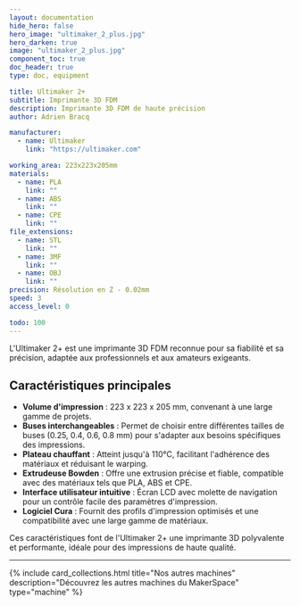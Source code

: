```yaml
---
layout: documentation
hide_hero: false
hero_image: "ultimaker_2_plus.jpg"
hero_darken: true
image: "ultimaker_2_plus.jpg"
component_toc: true
doc_header: true
type: doc, equipment

title: Ultimaker 2+
subtitle: Imprimante 3D FDM
description: Imprimante 3D FDM de haute précision
author: Adrien Bracq

manufacturer:
  - name: Ultimaker
    link: "https://ultimaker.com"

working_area: 223x223x205mm
materials:
  - name: PLA
    link: ""
  - name: ABS
    link: ""
  - name: CPE
    link: ""
file_extensions:
  - name: STL
    link: ""
  - name: 3MF
    link: ""
  - name: OBJ
    link: ""
precision: Résolution en Z - 0.02mm
speed: 3
access_level: 0

todo: 100
---
```


L'Ultimaker 2+ est une imprimante 3D FDM reconnue pour sa fiabilité et sa précision, adaptée aux professionnels et aux amateurs exigeants.

## Caractéristiques principales

- **Volume d'impression** : 223 x 223 x 205 mm, convenant à une large gamme de projets.
- **Buses interchangeables** : Permet de choisir entre différentes tailles de buses (0.25, 0.4, 0.6, 0.8 mm) pour s'adapter aux besoins spécifiques des impressions.
- **Plateau chauffant** : Atteint jusqu'à 110°C, facilitant l'adhérence des matériaux et réduisant le warping.
- **Extrudeuse Bowden** : Offre une extrusion précise et fiable, compatible avec des matériaux tels que PLA, ABS et CPE.
- **Interface utilisateur intuitive** : Écran LCD avec molette de navigation pour un contrôle facile des paramètres d'impression.
- **Logiciel Cura** : Fournit des profils d'impression optimisés et une compatibilité avec une large gamme de matériaux.

Ces caractéristiques font de l'Ultimaker 2+ une imprimante 3D polyvalente et performante, idéale pour des impressions de haute qualité.

---

{%
  include card_collections.html
  title="Nos autres machines"
  description="Découvrez les autres machines du MakerSpace"
  type="machine"
%}
